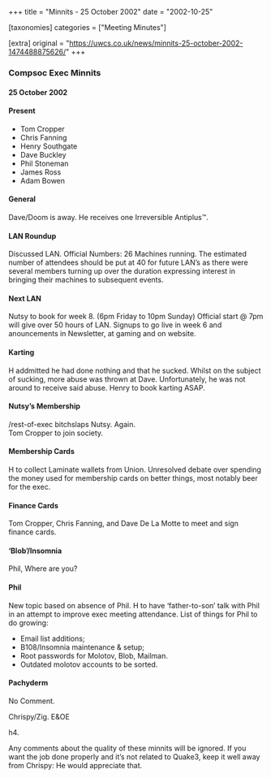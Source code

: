 +++
title = "Minnits - 25 October 2002"
date = "2002-10-25"

[taxonomies]
categories = ["Meeting Minutes"]

[extra]
original = "https://uwcs.co.uk/news/minnits-25-october-2002-1474488875626/"
+++

### Compsoc Exec Minnits

#### 25 October 2002

#### Present

  - Tom Cropper
  - Chris Fanning
  - Henry Southgate
  - Dave Buckley
  - Phil Stoneman
  - James Ross
  - Adam Bowen

#### General

Dave/Doom is away. He receives one Irreversible Antiplus™.

#### LAN Roundup

Discussed LAN. Official Numbers: 26 Machines running. The estimated number of attendees should be put at 40 for future LAN’s as there were several members turning up over the duration expressing interest in bringing their machines to subsequent events.

#### Next LAN

Nutsy to book for week 8. (6pm Friday to 10pm Sunday) Official start @ 7pm will give over 50 hours of LAN. Signups to go live in week 6 and anouncements in Newsletter, at gaming and on website.

#### Karting

H addmitted he had done nothing and that he sucked. Whilst on the subject of sucking, more abuse was thrown at Dave. Unfortunately, he was not around to receive said abuse. Henry to book karting ASAP.

#### Nutsy’s Membership

/rest-of-exec bitchslaps Nutsy. Again.  
Tom Cropper to join society.

#### Membership Cards

H to collect Laminate wallets from Union. Unresolved debate over spending the money used for membership cards on better things, most notably beer for the exec.

#### Finance Cards

Tom Cropper, Chris Fanning, and Dave De La Motte to meet and sign finance cards.

#### ‘Blob’/Insomnia

Phil, Where are you?

#### Phil

New topic based on absence of Phil. H to have ‘father-to-son’ talk with Phil in an attempt to improve exec meeting attendance. List of things for Phil to do growing:

  - Email list additions;
  - B108/Insomnia maintenance & setup;
  - Root passwords for Molotov, Blob, Mailman.
  - Outdated molotov accounts to be sorted.

#### Pachyderm

No Comment.

Chrispy/Zig. E\&OE

h4.

Any comments about the quality of these minnits will be ignored. If you want the job done properly and it’s not related to Quake3, keep it well away from Chrispy: He would appreciate that.
